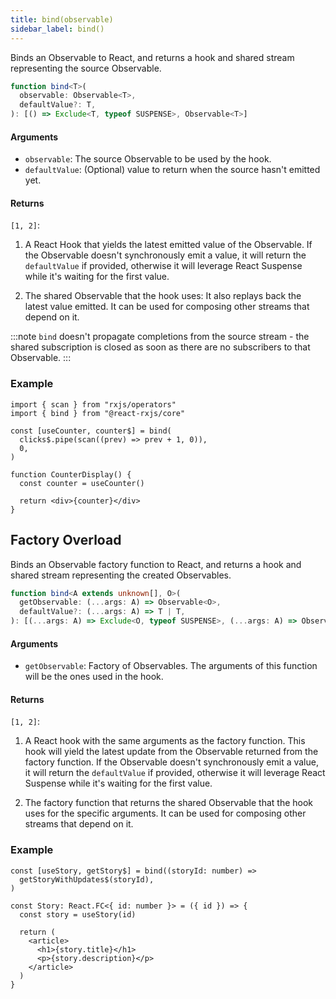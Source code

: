 ```yaml
---
title: bind(observable)
sidebar_label: bind()
---
```


Binds an Observable to React, and returns a hook and shared stream representing the source Observable.

```ts
function bind<T>(
  observable: Observable<T>,
  defaultValue?: T,
): [() => Exclude<T, typeof SUSPENSE>, Observable<T>]
```

#### Arguments

- `observable`: The source Observable to be used by the hook.
- `defaultValue`: (Optional) value to return when the source hasn't emitted yet.

#### Returns

`[1, 2]`:

1. A React Hook that yields the latest emitted value of the Observable. If the
   Observable doesn't synchronously emit a value, it will return the
   `defaultValue` if provided, otherwise it will leverage React Suspense
   while it's waiting for the first value.

2. The shared Observable that the hook uses: It also replays back the latest
   value emitted. It can be used for composing other streams that depend on it.

:::note
`bind` doesn't propagate completions from the source stream - the shared
subscription is closed as soon as there are no subscribers to that Observable.
:::

### Example

```tsx
import { scan } from "rxjs/operators"
import { bind } from "@react-rxjs/core"

const [useCounter, counter$] = bind(
  clicks$.pipe(scan((prev) => prev + 1, 0)),
  0,
)

function CounterDisplay() {
  const counter = useCounter()

  return <div>{counter}</div>
}
```

## Factory Overload

Binds an Observable factory function to React, and returns a hook and shared stream representing the created Observables.

```ts
function bind<A extends unknown[], O>(
  getObservable: (...args: A) => Observable<O>,
  defaultValue?: (...args: A) => T | T,
): [(...args: A) => Exclude<O, typeof SUSPENSE>, (...args: A) => Observable<O>]
```

#### Arguments

- `getObservable`: Factory of Observables. The arguments of this function
  will be the ones used in the hook.

#### Returns

`[1, 2]`:

1. A React hook with the same arguments as the factory function. This hook
   will yield the latest update from the Observable returned from the factory function.
   If the Observable doesn't synchronously emit a value, it will return the
   `defaultValue` if provided, otherwise it will leverage React Suspense
   while it's waiting for the first value.

2. The factory function that returns the shared Observable that the hook uses
   for the specific arguments. It can be used for composing other streams that depend on it.

### Example

```tsx
const [useStory, getStory$] = bind((storyId: number) =>
  getStoryWithUpdates$(storyId),
)

const Story: React.FC<{ id: number }> = ({ id }) => {
  const story = useStory(id)

  return (
    <article>
      <h1>{story.title}</h1>
      <p>{story.description}</p>
    </article>
  )
}
```
